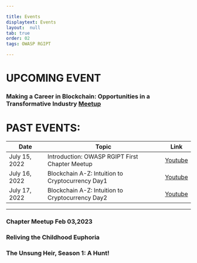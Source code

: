 ```yaml
---

title: Events
displaytext: Events
layout:  null
tab: true
order: 02
tags: OWASP RGIPT

---
```

# UPCOMING EVENT
### Making a Career in Blockchain: Opportunities in a Transformative Industry  [Meetup](https://www.meetup.com/owasp-rajiv-gandhi-institute-of-petroleum-technology/events/295927012/)





# PAST EVENTS:
| Date | Topic | Link |
| --- | --- | --- |
| July 15, 2022 | Introduction: OWASP RGIPT First Chapter Meetup | [Youtube](https://youtu.be/gvXmhfH-qVU)|
| July 16, 2022 | Blockchain A-Z: Intuition to Cryptocurrency Day1 | [Youtube](https://youtu.be/CThmR1DOIyw)|
| July 17, 2022 | Blockchain A-Z: Intuition to Cryptocurrency Day2 | [Youtube](https://youtu.be/RHSv0DV_A7U)|
---

### Chapter Meetup Feb 03,2023


### Reliving the Childhood Euphoria

### The Unsung Heir, Season 1: A Hunt!
